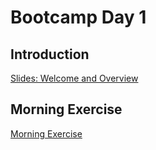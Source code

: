 # Bootcamp Day 1


## Introduction

[Slides: Welcome and Overview](https://docs.google.com/presentation/d/1jeln65Tx0CZlcEm9-cQG9AU7pbdS8ULt4rsiPUXiKu0/edit?usp=sharing)

## Morning Exercise 

[Morning Exercise](https://github.com/bxlab/cmdb-quantbio/blob/main/assignments/bootcamp/unix-git-r/assignment/index.md)

<!--


## The Unix Shell

[Lecture Notes](../lectures/the-unix-shell/index.md)


## Intro To Python

Data used today: [Dropbox link](https://www.dropbox.com/scl/fi/vt435kvankioc7ft4bx5n/mouseBed.bed) or [OneDrive link](https://livejohnshopkins-my.sharepoint.com/:u:/g/personal/abortvi2_jh_edu/EbF4-mGZyzpOhBj54BJkMqkBXnBW-zwpnQXIVLxArN1cCA?e=7oW26Z)

[Lecture Notes](../lectures/intro-python/index.md)

[Slides: Intro to Python](https://www.dropbox.com/scl/fi/lnmhncvpporp6bvn1lw77/day1_afternoon.pptx?rlkey=8zedzp6jvhsvz61qn3vxby9fl&dl=0)


## Homework Assignment: 


[Day 1 Homework](../assignments/bootcamp/python_fundamentals/day1homework.html)

## Daily Reflection

Please fill out [this survey](https://forms.gle/JtFJ9qV6wumP2vPY6) today at the end of class. 
-->
